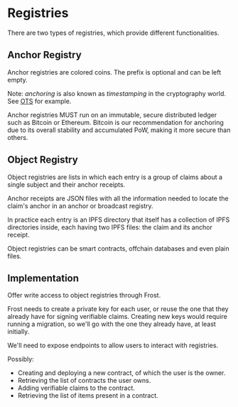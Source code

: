 # Registries

There are two types of registries, which provide different functionalities.

## Anchor Registry

Anchor registries are colored coins. The prefix is optional and can be left empty.

Note: _anchoring_ is also known as _timestamping_ in the cryptography world. See [OTS](https://opentimestamps.org/) for example.

Anchor registries MUST run on an immutable, secure distributed ledger such as Bitcoin or Ethereum. Bitcoin is our recommendation for anchoring due to its overall stability and accumulated PoW, making it more secure than others.

## Object Registry

Object registries are lists in which each entry is a group of claims about a single subject and their anchor receipts. 

Anchor receipts are JSON files with all the information needed to locate the claim's anchor in an anchor or broadcast registry.

In practice each entry is an IPFS directory that itself has a collection of IPFS directories inside, each having two IPFS files: the claim and its anchor receipt.

Object registries can be smart contracts, offchain databases and even plain files.

## Implementation

Offer write access to object registries through Frost. 

Frost needs to create a private key for each user, or reuse the one that they already have for signing verifiable claims. Creating new keys would require running a migration, so we'll go with the one they already have, at least initially.

We'll need to expose endpoints to allow users to interact with registries.

Possibly:
- Creating and deploying a new contract, of which the user is the owner.
- Retrieving the list of contracts the user owns.
- Adding verifiable claims to the contract.
- Retrieving the list of items present in a contract.
